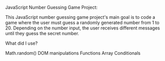 JavaScript Number Guessing Game Project:


This JavaScript number guessing game project's main goal is to code a game where the user must guess a randomly generated number from 1 to 20. Depending on the number input, the user receives different messages until they guess the secret number.

What did I use?

Math.random()
DOM manipulations
Functions
Array
Conditionals
